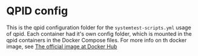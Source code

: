 # QPID config

This is the qpid configuration folder for the `systemtest-scripts.yml` usage of qpid.
Each container had it's own config folder, which is mounted in the qpid containers in 
the Docker Compose files.
For more info on th docker image, see [The official image at Docker Hub](https://hub.docker.com/r/apache/qpid-broker-j)
